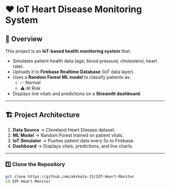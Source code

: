 # ❤️ IoT Heart Disease Monitoring System

## 📌 Overview
This project is an **IoT-based health monitoring system** that:
- Simulates patient health data (age, blood pressure, cholesterol, heart rate).
- Uploads it to **Firebase Realtime Database** (IoT data layer).
- Uses a **Random Forest ML model** to classify patients as:
  - ✅ Normal
  - ⚠️ At Risk
- Displays live vitals and predictions on a **Streamlit dashboard**.

---

## 🏗️ Project Architecture
1. **Data Source** → Cleveland Heart Disease dataset.
2. **ML Model** → Random Forest trained on patient vitals.
3. **IoT Simulator** → Pushes patient data every 5s to Firebase.
4. **Dashboard** → Displays vitals, predictions, and live charts.

---

### 1️⃣ Clone the Repository
```bash
git clone https://github.com/akshata-13/IOT-Heart-Monitor
cd IOT-Heart-Monitor
